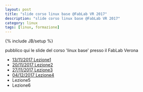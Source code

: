 ```yaml
---
layout: post
title: "slide corso linux base @FabLab VR 2017"
description: "slide corso linux base @FabLab VR 2017"
category: linux
tags: [linux, formazione]
---
```

{% include JB/setup %}

pubblico qui le slide del corso 'linux base' presso il FabLab Verona

- [13/11/2017 Lezione1](http://ilmanzo.github.io/files/corso_linux_base_fablab_2017/lezione1.html)
- [20/11/2017 Lezione2](http://ilmanzo.github.io/files/corso_linux_base_fablab_2017/lezione2.html)
- [27/11/2017 Lezione3](http://ilmanzo.github.io/files/corso_linux_base_fablab_2017/lezione3.html)
- [04/12/2017 Lezione4](http://ilmanzo.github.io/files/corso_linux_base_fablab_2017/lezione4.html)
- Lezione5
- Lezione6

